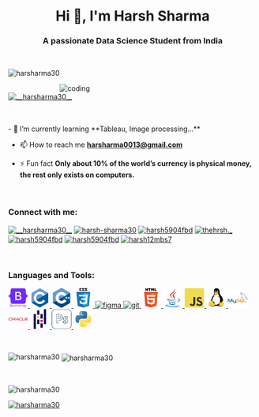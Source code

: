 <!--![logo](https://github.com/harsharma30/harsharma30/blob/main/cover%20jpg/cover%20jpg.png)-->
<!--
<video width="320" height="240" controls>
  <source src="https://github.com/harsharma30/harsharma30/blob/main/cover%20mp4/cover%20mp4.mp4" type="video/mp4">
</video>-->


<h1 align="center">Hi 👋, I'm Harsh Sharma</h1>
<h3 align="center">A passionate Data Science Student from India</h3>
<br>
<p align="left"> <img src="https://komarev.com/ghpvc/?username=harsharma30&label=Profile%20views&color=0e75b6&style=flat" alt="harsharma30" /> </p>
<img align="right" width="400" alt="coding" src="https://user-images.githubusercontent.com/55389276/140866485-8fb1c876-9a8f-4d6a-98dc-08c4981eaf70.gif">



<p align="left"> <a href="https://twitter.com/__harsharma30__" target="blank"><img src="https://img.shields.io/twitter/follow/__harsharma30__?logo=twitter&style=for-the-badge" alt="__harsharma30__" /></a> </p>
<br><br>
- 🌱 I’m currently learning **Tableau, Image processing...**

- 📫 How to reach me **harsharma0013@gmail.com**

- ⚡ Fun fact **Only about 10% of the world’s currency is physical money, the rest only exists on computers.**
<br><br><br>
<h3 align="left">Connect with me:</h3>
<p align="left">
<a href="https://twitter.com/__harsharma30__" target="blank"><img align="center" src="https://raw.githubusercontent.com/rahuldkjain/github-profile-readme-generator/master/src/images/icons/Social/twitter.svg" alt="__harsharma30__" height="30" width="40" /></a>
<a href="https://linkedin.com/in/harsh-sharma30" target="blank"><img align="center" src="https://raw.githubusercontent.com/rahuldkjain/github-profile-readme-generator/master/src/images/icons/Social/linked-in-alt.svg" alt="harsh-sharma30" height="30" width="40" /></a>
<a href="https://stackoverflow.com/users/harsh5904fbd" target="blank"><img align="center" src="https://raw.githubusercontent.com/rahuldkjain/github-profile-readme-generator/master/src/images/icons/Social/stack-overflow.svg" alt="harsh5904fbd" height="30" width="40" /></a>
<a href="https://instagram.com/thehrsh._" target="blank"><img align="center" src="https://raw.githubusercontent.com/rahuldkjain/github-profile-readme-generator/master/src/images/icons/Social/instagram.svg" alt="thehrsh._" height="30" width="40" /></a>
<a href="https://www.hackerrank.com/harsh5904fbd" target="blank"><img align="center" src="https://raw.githubusercontent.com/rahuldkjain/github-profile-readme-generator/master/src/images/icons/Social/hackerrank.svg" alt="harsh5904fbd" height="30" width="40" /></a>
<a href="https://www.hackerearth.com/harsh5904fbd" target="blank"><img align="center" src="https://raw.githubusercontent.com/rahuldkjain/github-profile-readme-generator/master/src/images/icons/Social/hackerearth.svg" alt="harsh5904fbd" height="30" width="40" /></a>
<a href="https://auth.geeksforgeeks.org/user/harsh12mbs7" target="blank"><img align="center" src="https://raw.githubusercontent.com/rahuldkjain/github-profile-readme-generator/master/src/images/icons/Social/geeks-for-geeks.svg" alt="harsh12mbs7" height="30" width="40" /></a>
</p>
<br>
<h3 align="left">Languages and Tools:</h3>
<p align="left"> <a href="https://getbootstrap.com" target="_blank" rel="noreferrer"> <img src="https://raw.githubusercontent.com/devicons/devicon/master/icons/bootstrap/bootstrap-plain-wordmark.svg" alt="bootstrap" width="40" height="40"/> </a> <a href="https://www.cprogramming.com/" target="_blank" rel="noreferrer"> <img src="https://raw.githubusercontent.com/devicons/devicon/master/icons/c/c-original.svg" alt="c" width="40" height="40"/> </a> <a href="https://www.w3schools.com/cpp/" target="_blank" rel="noreferrer"> <img src="https://raw.githubusercontent.com/devicons/devicon/master/icons/cplusplus/cplusplus-original.svg" alt="cplusplus" width="40" height="40"/> </a> <a href="https://www.w3schools.com/css/" target="_blank" rel="noreferrer"> <img src="https://raw.githubusercontent.com/devicons/devicon/master/icons/css3/css3-original-wordmark.svg" alt="css3" width="40" height="40"/> </a> <a href="https://www.figma.com/" target="_blank" rel="noreferrer"> <img src="https://www.vectorlogo.zone/logos/figma/figma-icon.svg" alt="figma" width="40" height="40"/> </a> <a href="https://git-scm.com/" target="_blank" rel="noreferrer"> <img src="https://www.vectorlogo.zone/logos/git-scm/git-scm-icon.svg" alt="git" width="40" height="40"/> </a> <a href="https://www.w3.org/html/" target="_blank" rel="noreferrer"> <img src="https://raw.githubusercontent.com/devicons/devicon/master/icons/html5/html5-original-wordmark.svg" alt="html5" width="40" height="40"/> </a> <a href="https://www.java.com" target="_blank" rel="noreferrer"> <img src="https://raw.githubusercontent.com/devicons/devicon/master/icons/java/java-original.svg" alt="java" width="40" height="40"/> </a> <a href="https://developer.mozilla.org/en-US/docs/Web/JavaScript" target="_blank" rel="noreferrer"> <img src="https://raw.githubusercontent.com/devicons/devicon/master/icons/javascript/javascript-original.svg" alt="javascript" width="40" height="40"/> </a> <a href="https://www.linux.org/" target="_blank" rel="noreferrer"> <img src="https://raw.githubusercontent.com/devicons/devicon/master/icons/linux/linux-original.svg" alt="linux" width="40" height="40"/> </a> <a href="https://www.mysql.com/" target="_blank" rel="noreferrer"> <img src="https://raw.githubusercontent.com/devicons/devicon/master/icons/mysql/mysql-original-wordmark.svg" alt="mysql" width="40" height="40"/> </a> <a href="https://www.oracle.com/" target="_blank" rel="noreferrer"> <img src="https://raw.githubusercontent.com/devicons/devicon/master/icons/oracle/oracle-original.svg" alt="oracle" width="40" height="40"/> </a> <a href="https://pandas.pydata.org/" target="_blank" rel="noreferrer"> <img src="https://raw.githubusercontent.com/devicons/devicon/2ae2a900d2f041da66e950e4d48052658d850630/icons/pandas/pandas-original.svg" alt="pandas" width="40" height="40"/> </a> <a href="https://www.photoshop.com/en" target="_blank" rel="noreferrer"> <img src="https://raw.githubusercontent.com/devicons/devicon/master/icons/photoshop/photoshop-line.svg" alt="photoshop" width="40" height="40"/> </a> <a href="https://www.python.org" target="_blank" rel="noreferrer"> <img src="https://raw.githubusercontent.com/devicons/devicon/master/icons/python/python-original.svg" alt="python" width="40" height="40"/> </a> </p>
<br>
<p><img align="left" src="https://github-readme-stats.vercel.app/api/top-langs?username=harsharma30&show_icons=true&locale=en&layout=compact" alt="harsharma30" /></p>

<p>&nbsp;<img align="center" src="https://github-readme-stats.vercel.app/api?username=harsharma30&show_icons=true&locale=en" alt="harsharma30" /></p>
<br>
<p><img align="center" src="https://github-readme-streak-stats.herokuapp.com/?user=harsharma30&" alt="harsharma30" /></p>
<p align="left"> <a href="https://github.com/ryo-ma/github-profile-trophy"><img src="https://github-profile-trophy.vercel.app/?username=harsharma30" alt="harsharma30" /></a> </p>
